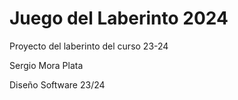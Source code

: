 # Juego del Laberinto 2024
Proyecto del laberinto del curso 23-24

Sergio Mora Plata

Diseño Software 23/24
